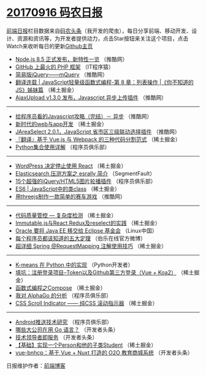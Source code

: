 # [20170916 码农日报](https://toutiao.qdkfweb.cn/date/2017/09/16)

[前端日报](https://qdkfweb.cn/c/news)栏目数据来自[码农头条](https://toutiao.qdkfweb.cn/)（我开发的爬虫），每日分享前端、移动开发、设计、资源和资讯等，为开发者提供动力，点击Star按钮来关注这个项目，点击Watch来收听每日的更新[Github主页](https://github.com/kujian/frontendDaily)
* [Node.js 8.5 正式发布，新特性一览](https://toutiao.qdkfweb.cn/51362.html) （推酷网）
* [GitHub 上最火的 PHP 框架](https://toutiao.qdkfweb.cn/51417.html) （IT程序猿）
* [简易版jQuery——mQuery](https://toutiao.qdkfweb.cn/51365.html) （推酷网）
* [翻译连载 | JavaScript轻量级函数式编程-第 8 章：列表操作 |《你不知道的JS》姊妹篇](https://toutiao.qdkfweb.cn/51384.html) （稀土掘金）
* [AjaxUpload v1.3.0 发布，Javascript 异步上传插件](https://toutiao.qdkfweb.cn/51359.html) （推酷网）

***
* [给程序员看的Javascript攻略（完结）－ 异步](https://toutiao.qdkfweb.cn/51361.html) （推酷网）
* [新时代的web与app开发](https://toutiao.qdkfweb.cn/51379.html) （稀土掘金）
* [JAreaSelect 2.0.1，JavaScript 省市区三级联动选择插件](https://toutiao.qdkfweb.cn/51364.html) （推酷网）
* [『翻译』基于 Vue.js 与 Webpack 的三种代码分割范式](https://toutiao.qdkfweb.cn/51382.html) （稀土掘金）
* [Python集合使用详解](https://toutiao.qdkfweb.cn/51413.html) （程序员俱乐部）

***
* [WordPress 决定停止使用 React](https://toutiao.qdkfweb.cn/51374.html) （稀土掘金）
* [Elasticsearch 压测方案之 esrally 简介](https://toutiao.qdkfweb.cn/51358.html) （SegmentFault）
* [15个超强的jQuery/HTML5图片轮播插件](https://toutiao.qdkfweb.cn/51416.html) （程序员俱乐部）
* [ES6 | JavaScript中的类class](https://toutiao.qdkfweb.cn/51375.html) （稀土掘金）
* [用threejs制作一款简单的赛车游戏](https://toutiao.qdkfweb.cn/51360.html) （推酷网）

***
* [代码质量管控 &#8212; 复杂度检测](https://toutiao.qdkfweb.cn/51377.html) （稀土掘金）
* [Immutable.js与React,Redux及reselect的实践](https://toutiao.qdkfweb.cn/51380.html) （稀土掘金）
* [Oracle 要将 Java EE 移交给 Eclipse 基金会](https://toutiao.qdkfweb.cn/51410.html) （Linux中国）
* [每个程序员都该知道的五大定理](https://toutiao.qdkfweb.cn/51422.html) （伯乐在线官方微博）
* [超详细 Spring @RequestMapping 注解使用技巧](https://toutiao.qdkfweb.cn/51381.html) （稀土掘金）

***
* [K-means 在 Python 中的实现](https://toutiao.qdkfweb.cn/51411.html) （Python开发者）
* [填坑：注册登录项目&#8211;Token以及Github第三方登录（Vue + Koa2）](https://toutiao.qdkfweb.cn/51372.html) （稀土掘金）
* [函数式编程之Compose](https://toutiao.qdkfweb.cn/51383.html) （稀土掘金）
* [我对 AlphaGo 的分析](https://toutiao.qdkfweb.cn/51414.html) （程序员俱乐部）
* [CSS Scroll Indicator —— 纯CSS 滚动指示器](https://toutiao.qdkfweb.cn/51373.html) （稀土掘金）

***
* [Android推送技术研究](https://toutiao.qdkfweb.cn/51415.html) （程序员俱乐部）
* [哪些大公司在用 Go 语言？](https://toutiao.qdkfweb.cn/51399.html) （开发者头条）
* [技术领导者即服务](https://toutiao.qdkfweb.cn/51400.html) （开发者头条）
* [【基础】实现一个Person和他的子类Student](https://toutiao.qdkfweb.cn/51376.html) （稀土掘金）
* [vue-bnhcp：基于 Vue + Nuxt 打造的 O2O 教育商城系统](https://toutiao.qdkfweb.cn/51401.html) （开发者头条）

日报维护作者：[前端博客](https://qdkfweb.cn/) 
